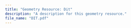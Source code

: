 ```yaml
---
title: "Geometry Resource: Dit"
description: "A description for this geometry resource."
file_name: "DIT.pdf"
---
```

